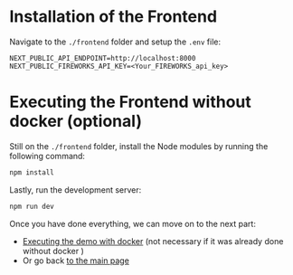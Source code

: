 # Installation of the Frontend

Navigate to the `./frontend` folder and setup the `.env` file:

```
NEXT_PUBLIC_API_ENDPOINT=http://localhost:8000
NEXT_PUBLIC_FIREWORKS_API_KEY=<Your_FIREWORKS_api_key>
```
# Executing the Frontend without docker (optional)

Still on the `./frontend` folder, install the Node modules by running the following command:

```bash
npm install
```

Lastly, run the development server:

```bash
npm run dev
```

Once you have done everything, we can move on to the next part:
- [Executing the demo with docker](../) (not necessary if it was already done without docker )
- Or go back [to the main page](../)